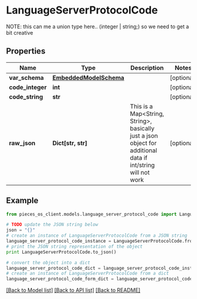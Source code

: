 # LanguageServerProtocolCode

NOTE: this can me a union type here.. (integer | string;) so we need to get a bit creative

## Properties
Name | Type | Description | Notes
------------ | ------------- | ------------- | -------------
**var_schema** | [**EmbeddedModelSchema**](EmbeddedModelSchema.md) |  | [optional] 
**code_integer** | **int** |  | [optional] 
**code_string** | **str** |  | [optional] 
**raw_json** | **Dict[str, str]** | This is a Map&lt;String, String&gt;, basically just a json object for additional data if int/string will not work | [optional] 

## Example

```python
from pieces_os_client.models.language_server_protocol_code import LanguageServerProtocolCode

# TODO update the JSON string below
json = "{}"
# create an instance of LanguageServerProtocolCode from a JSON string
language_server_protocol_code_instance = LanguageServerProtocolCode.from_json(json)
# print the JSON string representation of the object
print LanguageServerProtocolCode.to_json()

# convert the object into a dict
language_server_protocol_code_dict = language_server_protocol_code_instance.to_dict()
# create an instance of LanguageServerProtocolCode from a dict
language_server_protocol_code_form_dict = language_server_protocol_code.from_dict(language_server_protocol_code_dict)
```
[[Back to Model list]](../README.md#documentation-for-models) [[Back to API list]](../README.md#documentation-for-api-endpoints) [[Back to README]](../README.md)


